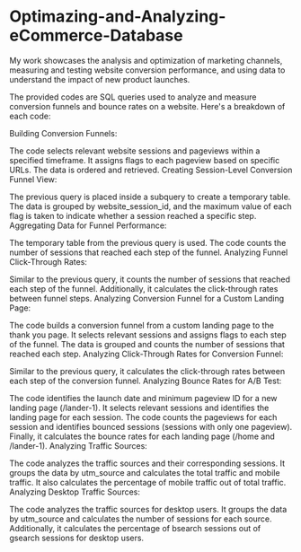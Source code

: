 # Optimazing-and-Analyzing-eCommerce-Database
My work showcases the analysis and optimization of marketing channels, measuring and testing website conversion performance, and using data to understand the impact of new product launches.

The provided codes are SQL queries used to analyze and measure conversion funnels and bounce rates on a website. Here's a breakdown of each code:

Building Conversion Funnels:

The code selects relevant website sessions and pageviews within a specified timeframe.
It assigns flags to each pageview based on specific URLs.
The data is ordered and retrieved.
Creating Session-Level Conversion Funnel View:

The previous query is placed inside a subquery to create a temporary table.
The data is grouped by website_session_id, and the maximum value of each flag is taken to indicate whether a session reached a specific step.
Aggregating Data for Funnel Performance:

The temporary table from the previous query is used.
The code counts the number of sessions that reached each step of the funnel.
Analyzing Funnel Click-Through Rates:

Similar to the previous query, it counts the number of sessions that reached each step of the funnel.
Additionally, it calculates the click-through rates between funnel steps.
Analyzing Conversion Funnel for a Custom Landing Page:

The code builds a conversion funnel from a custom landing page to the thank you page.
It selects relevant sessions and assigns flags to each step of the funnel.
The data is grouped and counts the number of sessions that reached each step.
Analyzing Click-Through Rates for Conversion Funnel:

Similar to the previous query, it calculates the click-through rates between each step of the conversion funnel.
Analyzing Bounce Rates for A/B Test:

The code identifies the launch date and minimum pageview ID for a new landing page (/lander-1).
It selects relevant sessions and identifies the landing page for each session.
The code counts the pageviews for each session and identifies bounced sessions (sessions with only one pageview).
Finally, it calculates the bounce rates for each landing page (/home and /lander-1).
Analyzing Traffic Sources:

The code analyzes the traffic sources and their corresponding sessions.
It groups the data by utm_source and calculates the total traffic and mobile traffic.
It also calculates the percentage of mobile traffic out of total traffic.
Analyzing Desktop Traffic Sources:

The code analyzes the traffic sources for desktop users.
It groups the data by utm_source and calculates the number of sessions for each source.
Additionally, it calculates the percentage of bsearch sessions out of gsearch sessions for desktop users.

